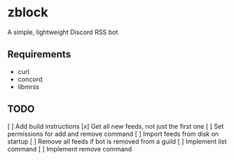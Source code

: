 # zblock
A simple, lightweight Discord RSS bot

## Requirements
- curl
- concord
- libmrss

## TODO
[ ] Add build instructions
[x] Get all new feeds, not just the first one
[ ] Set permissions for add and remove command
[ ] Import feeds from disk on startup
[ ] Remove all feeds if bot is removed from a guild
[ ] Implement list command
[ ] Implement remove command

